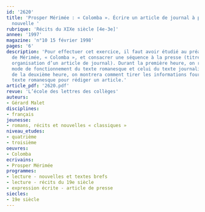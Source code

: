 ```yaml
---
id: '2620'
title: 'Prosper Mérimée : « Colomba ». Écrire un article de journal à partir d’une
  nouvelle '
rubrique: 'Récits du XIXe siècle [4e-3e]'
annee: '1997'
magazine: 'n°10 15 février 1998'
pages: '6'
description: 'Pour effectuer cet exercice, il faut avoir étudié au préalable la nouvelle
  de Mérimée, « Colomba », et consacrer une séquence à la presse (titre, une, rubriques,
  organisation d’un article de journal). Durant la première heure, on rappellera le
  mode de fonctionnement du texte romanesque et celui du texte journalistique. Lors
  de la deuxième heure, on montrera comment tirer les informations fournies par le
  texte romanesque pour rédiger un article.'
article_pdf: '2620.pdf'
revue: 'L’école des lettres des collèges'
auteurs:
- Gérard Malet
disciplines:
- français
jeunesse:
- romans, récits et nouvelles « classiques »
niveau_etudes:
- quatrième
- troisième
oeuvres:
- Colomba
ecrivains:
- Prosper Mérimée
programmes:
- lecture - nouvelles et textes brefs
- lecture - récits du 19e siècle
- expression écrite - article de presse
siecles:
- 19e siècle
---
```

